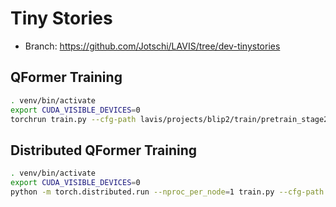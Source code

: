 # Tiny Stories

* Branch: https://github.com/Jotschi/LAVIS/tree/dev-tinystories


## QFormer Training

```bash
. venv/bin/activate
export CUDA_VISIBLE_DEVICES=0
torchrun train.py --cfg-path lavis/projects/blip2/train/pretrain_stage2_tinystories33m.yaml
```

## Distributed QFormer Training

```bash
. venv/bin/activate
export CUDA_VISIBLE_DEVICES=0
python -m torch.distributed.run --nproc_per_node=1 train.py --cfg-path lavis/projects/blip2/train/pretrain_stage2_tinystories33m.yaml
```
